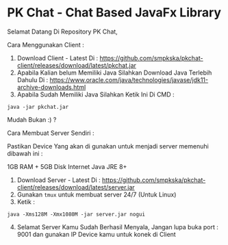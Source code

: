 # PK Chat - Chat Based JavaFx Library

Selamat Datang Di Repository PK Chat, 

Cara Menggunakan Client : 

1. Download Client - Latest Di : https://github.com/smpkska/pkchat-client/releases/download/latest/pkchat.jar
2. Apabila Kalian belum Memiliki Java Silahkan Download Java Terlebih Dahulu Di : https://www.oracle.com/java/technologies/javase/jdk11-archive-downloads.html
3. Apabila Sudah Memiliki Java Silahkan Ketik Ini Di CMD : 
```
java -jar pkchat.jar
```
Mudah Bukan :) ?

Cara Membuat Server Sendiri : 

Pastikan Device Yang akan di gunakan untuk menjadi server memenuhi dibawah ini : 

1GB RAM +
5GB Disk
Internet
Java JRE 8+

1. Download Server - Latest Di : https://github.com/smpkska/pkchat-client/releases/download/latest/server.jar
2. Gunakan ``tmux`` untuk membuat server 24/7 (Untuk Linux)
3. Ketik : 
```
java -Xms128M -Xmx1080M -jar server.jar nogui
```
4. Selamat Server Kamu Sudah Berhasil Menyala, Jangan lupa buka port : 9001 dan gunakan IP Device kamu untuk konek di Client
